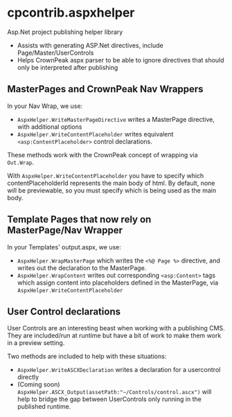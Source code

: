 # cpcontrib.aspxhelper
Asp.Net project publishing helper library

- Assists with generating ASP.Net directives, include Page/Master/UserControls
- Helps CrownPeak aspx parser to be able to ignore directives that should only be interpreted after publishing

## MasterPages and CrownPeak Nav Wrappers

In your Nav Wrap, we use:
- ```AspxHelper.WriteMasterPageDirective``` writes a MasterPage directive, with additional options
- ```AspxHelper.WriteContentPlaceholder``` writes equivalent ```<asp:ContentPlaceholder>``` control declarations.

These methods work with the CrownPeak concept of wrapping via ```Out.Wrap```.

With ```AspxHelper.WriteContentPlaceholder``` you have to specify which  contentPlaceholderId represents the main body of html.  By default, none will be previewable, so you must specify which is being used as the main body.

## Template Pages that now rely on MasterPage/Nav Wrapper

In your Templates' output.aspx, we use:
- ```AspxHelper.WrapMasterPage``` which writes the ```<%@ Page %>``` directive, and writes out the declaration to the MasterPage.
- ```AspxHelper.WrapContent``` writes out corresponding ```<asp:Content>``` tags which assign content into placeholders defined in the MasterPage, via ```AspxHelper.WriteContentPlaceholder```

## User Control declarations

User Controls are an interesting beast when working with a publishing CMS.  They are included/run at runtime but have a bit of work to make them work in a preview setting.

Two methods are included to help with these situations:
- ```AspxHelper.WriteASCXDeclaration``` writes a declaration for a usercontrol directly
- (Coming soon) ```AspxHelper.ASCX_Output(assetPath:"~/Controls/control.ascx")``` will help to bridge the gap between UserControls only running in the published runtime.

